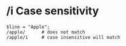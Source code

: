 # /i  Case sensitivity

```
$line = "Apple";
/apple/      # does not match
/apple/i     # case insensitive will match
```


